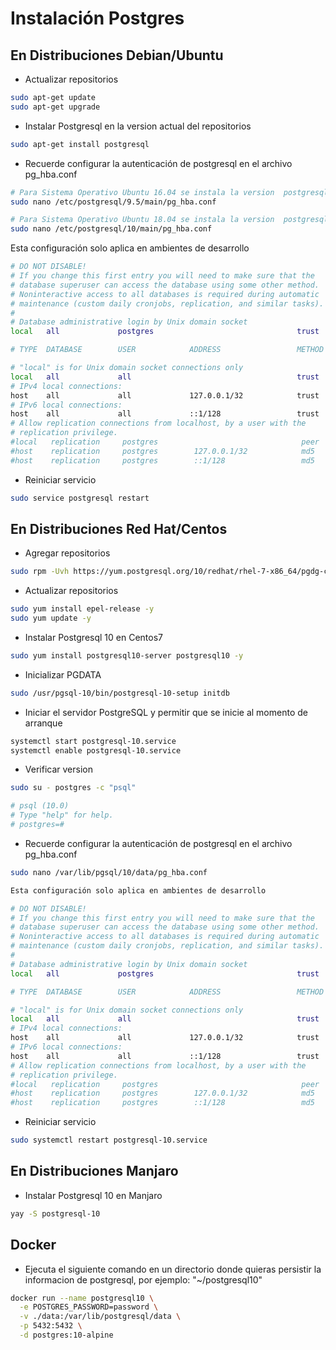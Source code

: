 # Instalación Postgres

## En Distribuciones Debian/Ubuntu

- Actualizar repositorios
```bash
sudo apt-get update
sudo apt-get upgrade
```

- Instalar Postgresql en la version actual del repositorios
```bash
sudo apt-get install postgresql
```
- Recuerde configurar la autenticación de postgresql en el archivo pg_hba.conf
```bash
# Para Sistema Operativo Ubuntu 16.04 se instala la version  postgresql 9-5
sudo nano /etc/postgresql/9.5/main/pg_hba.conf

# Para Sistema Operativo Ubuntu 18.04 se instala la version  postgresql 10
sudo nano /etc/postgresql/10/main/pg_hba.conf
```
Esta configuración solo aplica en ambientes de desarrollo
```bash
# DO NOT DISABLE!
# If you change this first entry you will need to make sure that the
# database superuser can access the database using some other method.
# Noninteractive access to all databases is required during automatic
# maintenance (custom daily cronjobs, replication, and similar tasks).
#
# Database administrative login by Unix domain socket
local   all             postgres                                trust

# TYPE  DATABASE        USER            ADDRESS                 METHOD

# "local" is for Unix domain socket connections only
local   all             all                                     trust
# IPv4 local connections:
host    all             all             127.0.0.1/32            trust
# IPv6 local connections:
host    all             all             ::1/128                 trust
# Allow replication connections from localhost, by a user with the
# replication privilege.
#local   replication     postgres                                peer
#host    replication     postgres        127.0.0.1/32            md5
#host    replication     postgres        ::1/128                 md5
```

- Reiniciar servicio
```bash
sudo service postgresql restart
```

## En Distribuciones Red Hat/Centos

- Agregar repositorios
```bash
sudo rpm -Uvh https://yum.postgresql.org/10/redhat/rhel-7-x86_64/pgdg-centos10-10-2.noarch.rpm
```

- Actualizar repositorios
```bash
sudo yum install epel-release -y
sudo yum update -y
```

- Instalar Postgresql 10 en Centos7
```bash
sudo yum install postgresql10-server postgresql10 -y
```

- Inicializar PGDATA
```bash
sudo /usr/pgsql-10/bin/postgresql-10-setup initdb
```

- Iniciar el servidor PostgreSQL y permitir que se inicie al momento de arranque
```bash
systemctl start postgresql-10.service
systemctl enable postgresql-10.service
```

- Verificar version
```bash
sudo su - postgres -c "psql"

# psql (10.0)
# Type "help" for help.
# postgres=#
```
- Recuerde configurar la autenticación de postgresql en el archivo pg_hba.conf
```bash
sudo nano /var/lib/pgsql/10/data/pg_hba.conf

Esta configuración solo aplica en ambientes de desarrollo

# DO NOT DISABLE!
# If you change this first entry you will need to make sure that the
# database superuser can access the database using some other method.
# Noninteractive access to all databases is required during automatic
# maintenance (custom daily cronjobs, replication, and similar tasks).
#
# Database administrative login by Unix domain socket
local   all             postgres                                trust

# TYPE  DATABASE        USER            ADDRESS                 METHOD

# "local" is for Unix domain socket connections only
local   all             all                                     trust
# IPv4 local connections:
host    all             all             127.0.0.1/32            trust
# IPv6 local connections:
host    all             all             ::1/128                 trust
# Allow replication connections from localhost, by a user with the
# replication privilege.
#local   replication     postgres                                peer
#host    replication     postgres        127.0.0.1/32            md5
#host    replication     postgres        ::1/128                 md5
```

- Reiniciar servicio
```bash
sudo systemctl restart postgresql-10.service
```

## En Distribuciones Manjaro

- Instalar Postgresql 10 en Manjaro
```bash
yay -S postgresql-10
```

## Docker

- Ejecuta el siguiente comando en un directorio donde quieras persistir la informacion de postgresql, por ejemplo: "~/postgresql10"

```bash
docker run --name postgresql10 \
  -e POSTGRES_PASSWORD=password \
  -v ./data:/var/lib/postgresql/data \
  -p 5432:5432 \
  -d postgres:10-alpine
```